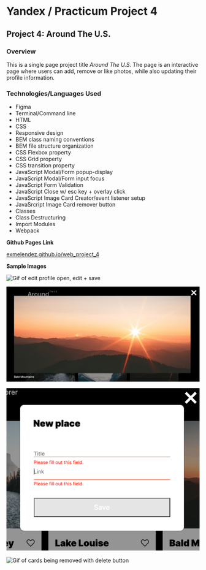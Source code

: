 # Yandex / Practicum Project 4
## Project 4: Around The U.S.

### **Overview**

This is a single page project title *Around The U.S.* The page is an interactive page where users can add, remove or like photos, while also updating their profile information.

### Technologies/Languages Used
* Figma
* Terminal/Command line
* HTML
* CSS
* Responsive design
* BEM class naming conventions
* BEM file structure organization
* CSS Flexbox property
* CSS Grid property 
* CSS transition property
* JavaScript Modal/Form popup-display
* JavaScript Modal/Form input focus
* JavaScript Form Validation
* JavaScript Close w/ esc key + overlay click
* JavaScript Image Card Creator/event listener setup
* JavaSrcript Image Card remover button
* Classes
* Class Destructuring
* Import Modules
* Webpack

**Github Pages Link**

[exmelendez.github.io/web_project_4](https://exmelendez.github.io/web_project_4/index.html)

**Sample Images**

![Gif of edit profile open, edit + save](./src/images/modal_open_form_save.gif)

![Screen shot of image expanded modal](./src/images/image_expand_modal-min.png)

![Screen shot of form validation messages](./src/images/form_validation-min.png)

![Gif of cards being removed with delete button](./src/images/card_delete.gif)
